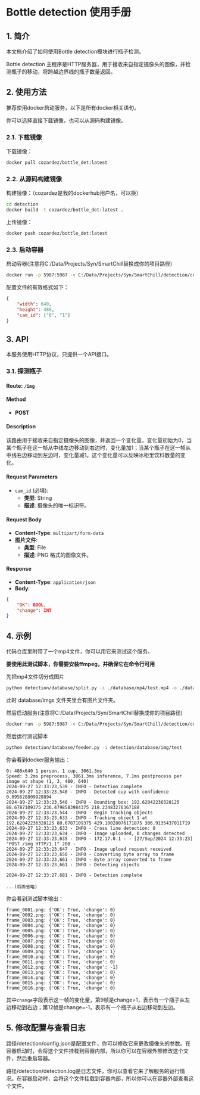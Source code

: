 # Bottle detection 使用手册

## 1. 简介

本文档介绍了如何使用Bottle detection模块进行瓶子检测。

Bottle detection 主程序是HTTP服务器，用于接收来自指定摄像头的图像，并检测瓶子的移动，将跨越边界线的瓶子数量返回。

## 2. 使用方法

推荐使用docker启动服务，以下是所有docker相关语句。

你可以选择直接下载镜像，也可以从源码构建镜像。

### 2.1. 下载镜像

下载镜像：
```bash
docker pull cozardez/bottle_det:latest
```

### 2.2. 从源码构建镜像

构建镜像：（cozardez是我的dockerhub用户名，可以换）
```bash
cd detection
docker build -t cozardez/bottle_det:latest .
```

上传镜像：
```bash
docker push cozardez/bottle_det:latest
```

### 2.3. 启动容器

启动容器(注意将C:/Data/Projects/Syn/SmartChill替换成你的项目路径)
```bash
docker run -p 5987:5987 -v C:/Data/Projects/Syn/SmartChill/detection/config.json:/app/src/config.json -v C:/Data/Projects/Syn/SmartChill/detection/detection.log:/app/src/detection.log cozardez/bottle_det:latest 
```

配置文件的有效格式如下：
```json
{
    "width": 640,
    "height": 480,
    "cam_id": ["0", "1"]
}
```

## 3. API

本服务使用HTTP协议，只提供一个API接口。

### 3.1. 探测瓶子

#### Route: `/img`

#### Method
- **POST**

#### Description
该路由用于接收来自指定摄像头的图像，并返回一个变化量。变化量初始为0，当某个瓶子在这一帧从中线左边移动到右边时，变化量加1；当某个瓶子在这一帧从中线右边移动到左边时，变化量减1。这个变化量可以反映冰柜里饮料数量的变化。

#### Request Parameters
- `cam_id` (必填): 
  - **类型**: String
  - **描述**: 摄像头的唯一标识符。

#### Request Body
- **Content-Type**: `multipart/form-data`
- **图片文件**: 
  - **类型**: File
  - **描述**: PNG 格式的图像文件。

#### Response
- **Content-Type**: `application/json`
- **Body**: 
```json
{
    "OK": BOOL,
    "change": INT
}
```

## 4. 示例

代码仓库里附带了一个mp4文件，你可以用它来测试这个服务。

**要使用此测试脚本，你需要安装ffmpeg，并确保它在命令行可用**

先把mp4文件切分成图片
```bash
python detection/database/split.py -i ./database/mp4/test.mp4 -o ./database/img/test
```

此时 database/imgs 文件夹里会有图片文件夹。

然后启动服务(注意将C:/Data/Projects/Syn/SmartChill替换成你的项目路径)
```bash
docker run -p 5987:5987 -v C:/Data/Projects/Syn/SmartChill/detection/config.json:/app/src/config.json -v C:/Data/Projects/Syn/SmartChill/detection/detection.log:/app/src/detection.log cozardez/bottle_det:latest 
```

然后运行测试脚本
```bash
python detection/database/feeder.py -i detection/database/img/test
```

你会看到docker服务输出：
```
0: 480x640 1 person, 1 cup, 3061.3ms
Speed: 3.2ms preprocess, 3061.3ms inference, 7.1ms postprocess per image at shape (1, 3, 480, 640)
2024-09-27 12:33:23,539 - INFO - Detection complete
2024-09-27 12:33:23,540 - INFO - Detected cup with confidence 0.895628809928894
2024-09-27 12:33:23,540 - INFO - Bounding box: 192.62042236328125 88.6787109375 236.4798583984375 218.23483276367188
2024-09-27 12:33:23,544 - INFO - Begin tracking objects
2024-09-27 12:33:23,633 - INFO - Tracking object 1 at 192.62042236328125 88.6787109375 429.10028076171875 306.9135437011719
2024-09-27 12:33:23,633 - INFO - Cross line detection: 0
2024-09-27 12:33:23,634 - INFO - Image uploaded, 0 changes detected
2024-09-27 12:33:23,635 - INFO - 172.17.0.1 - - [27/Sep/2024 12:33:23] "POST /img HTTP/1.1" 200 -
2024-09-27 12:33:23,647 - INFO - Image upload request received
2024-09-27 12:33:23,650 - INFO - Converting byte array to frame
2024-09-27 12:33:23,661 - INFO - Byte array converted to frame
2024-09-27 12:33:23,661 - INFO - Detecting objects

2024-09-27 12:33:27,681 - INFO - Detection complete

...(后面省略)
```

你会看到测试脚本输出：
```
frame_0001.png: {'OK': True, 'change': 0}
frame_0002.png: {'OK': True, 'change': 0}
frame_0003.png: {'OK': True, 'change': 0}
frame_0004.png: {'OK': True, 'change': 0}
frame_0005.png: {'OK': True, 'change': 0}
frame_0006.png: {'OK': True, 'change': 0}
frame_0007.png: {'OK': True, 'change': 0}
frame_0008.png: {'OK': True, 'change': 0}
frame_0009.png: {'OK': True, 'change': 1}
frame_0010.png: {'OK': True, 'change': 0}
frame_0011.png: {'OK': True, 'change': 0}
frame_0012.png: {'OK': True, 'change': -1}
frame_0013.png: {'OK': True, 'change': 0}
frame_0014.png: {'OK': True, 'change': 0}
frame_0015.png: {'OK': True, 'change': 0}
frame_0016.png: {'OK': True, 'change': 0}
```

其中`change`字段表示这一帧的变化量，第9帧是change=1，表示有一个瓶子从左边移动到右边；第12帧是change=-1，表示有一个瓶子从右边移动到左边。


## 5. 修改配置与查看日志

路径/detection/config.json是配置文件，你可以修改它来更改摄像头的参数。在容器启动时，会将这个文件挂载到容器内部，所以你可以在容器外部修改这个文件，然后重启容器。

路径/detection/detection.log是日志文件，你可以查看它来了解服务的运行情况。在容器启动时，会将这个文件挂载到容器内部，所以你可以在容器外部查看这个文件。

